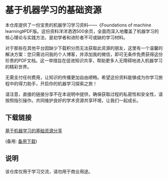 # 基于机器学习的基础资源

本仓库提供了一份宝贵的机器学习学习资料——《Foundations of machine learning》PDF版。这份资料洋洋洒洒500余页，全面而深入地覆盖了机器学习的核心理论与实践方法，是初学者和进阶者不可或缺的学习材料。

对于那些在其他平台因缺少下载积分而无法获取此资源的朋友，这里有一个温馨的解决方案：您只需访问我的个人博客，并添加我的微信，即可无条件免费获得这份珍贵的PDF文档。这一举措旨在促进知识共享，帮助更多人无障碍地进入机器学习的精彩世界。

无需支付任何费用，让知识的传播更加自由顺畅。希望这份资料能够成为你学习旅程中的得力助手，开启你的机器学习探索之旅！

请注意，直接的链接分享不在本说明中提供，确保获取过程的私密性和安全性，请按照指引操作。共同维护良好的学术资源共享环境，让我们一起成长。

## 下载链接
[基于机器学习的基础资源分享](https://pan.quark.cn/s/4584081841a9) 

(备用: [备用下载](https://pan.baidu.com/s/1v-m-fC0TgBu4Po3m13YEWw?pwd=1234))

## 说明

该仓库仅用于学习交流，请勿用于商业用途。
